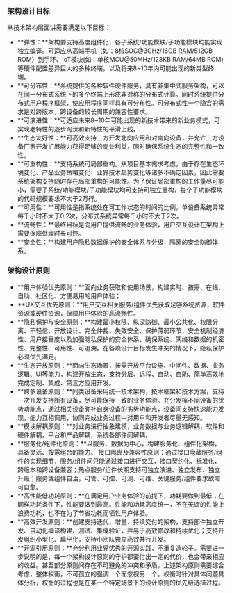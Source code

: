 ### 架构设计目标
从技术架构层面讲需要满足以下目标：
- **弹性：**架构要支持高度组件化，各子系统/功能模块/子功能模块均能实现独立编译。可适应从高端手机（如：8核SOC@3GHz/16GB RAM/512GB ROM）到手环、IoT模块(如：单核MCU@50MHz/128KB RAM/64MB ROM)等硬件配置差异巨大的多种终端，以及将来8~10年内可能出现的新类型终端。
- **可分布性：**系统提供的各种软件硬件服务，具有非集中式服务架构，可以在同一分布式系统下的多个终端上形成非对称的分布式计算。同时系统提供分布式用户程序框架，使应用程序同样具有可分布性。可分布式性一个隐含的需求是对跨版本，跨设备的较长周期的兼容性要求。
- **可演进性：**可适应未来8~10年可能出现的新技术带来的新业务模式，可实现老特性的逐步淘汰和新特性的平滑上线。
- **生态友好性：**可高效支持三方开发北向应用和对南向设备，并允许三方设备厂家开发扩展能力获得足够的商业利益，同时确保系统生态的完整性和一致性。
- **可重构性：**支持系统可局部重构。从项目基本需求考虑，由于存在生态环境变化、产品业务策略变化、业界技术趋势变化等诸多不确定因素，因此需要系统架构支持随时存在局部重构的可能性。为了保证局部重构的工作量尽可能小，需要子系统/功能模块/子功能模块均可支持可独立重构，每个子功能模块的代码规模要求不大于2万行。
- **可用性：**可用性是指系统处在可工作状态的时间的比例，单设备系统异常每千小时不大于0.2次，分布式系统异常每千小时不大于2次。
- **流畅性：**最终目标是向用户提供流畅的业务体验，用户交互设计在架构上需要保障处理时长可控。
- **安全性：**构建用户隐私数据保护的安全体系与分级，隔离的安全防御体系。
### 架构设计原则
- **用户体验优先原则：**面向业务获取和使用场景，构建实时、按需、在线、自助、社区化、方便易用的用户体验；
- **UX交互优先原则：**用户交互相关服务/组件优先获取足够系统资源，软件资源或硬件资源，保障用户体验的高流畅性。
- **隐私保护与安全原则：**构建最小权限、纵深防御、最小公共化、权限分离、不轻信、开放设计、完全仲裁、失效安全、保护薄弱环节、安全机制经济性、用户接受度以及加强隐私保护的安全体系，确保系统、网络和数据的机密性、完整性、可用性、可追溯。在各项设计目标发生冲突的情况下，隐私保护必须优先满足。
- **生态开放原则：**面向生态场景，按需开放平台设施、中间件、数据、业务逻辑、UI等能力，构建开放生态，支持分层、远程、自动、自助、简单高效地完成定制、集成、第三方应用开发。
- **跨多设备原则：**同类设备采用统一技术架构，技术框架和技术方案，支持一次开发支持所有设备，尽可能保持一致的业务体验。充分发挥不同设备的优势功能点，通过相关设备弥补自身设备的劣势功能点，设备间支持快速能力发现，能力互相调用，协同完成业务过程中对用户和开发者尽量无感知。
- **模块解耦原则：**对业务进行抽象建模，业务数据与业务逻辑解耦，软件和硬件解耦，平台和产品解耦，系统各部件间解耦。
- **服务化/组件化原则：**以服务、数据为中心，构建服务化、组件化架构，具备灵活、按需组合的能力。
接口隔离及兼容性原则：通过接口隐藏服务/组件的实现细节，服务/组件间只能通过接口进行交互，接口契约化、标准化，跨版本和跨设备兼容；热点服务/组件长期支持可独立演进、独立发布、独立升级；服务或组件自治，可管、可控、可测、可维、关键服务/组件要求故障可自愈。
- **高性能低功耗原则：**在满足用户业务体验的前提下，功耗要做到最低；在同样功耗条件下，性能要做到最高。性能和功耗高度统一，不在无谓的性能上浪费功耗，也不在为了节省功耗而牺牲用户体验。
- **高效开发原则：**创建支持迭代、增量、持续交付的架构，支持部件独立开发、自动化编译构建、测试、集成验证，并易于高效修改和持续优化；支持开发组织小型化、扁平化，支持小团队独立高效并行开发。
- **开源引用原则：**充分利用业界优秀的开源实践，不重复造轮子。需要进一步说明的是，每一个架构设计原则的守护都要付出一定的代价，也会带来相应的收益。甚至部分原则间存在不可避免的冲突和矛盾，上述架构原则需要综合考虑，整体权衡，不可孤立的强调一个而忽视另一个。权衡时针对具体问题具体分析，权衡的过程也是在某一个特定场景下的设计原则的优先级选择过程。
